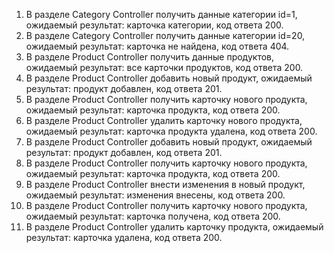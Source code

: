1. В разделе  Category Controller получить данные категории id=1, ожидаемый результат: карточка категории, код ответа 200.
2. В разделе  Category Controller получить данные категории id=20, ожидаемый результат: карточка не найдена, код ответа 404.
3. В разделе Product Controller получить данные продуктов, ожидаемый результат: все карточки продуктов, код ответа 200.
4. В разделе Product Controller добавить новый продукт, ожидаемый результат: продукт добавлен, код ответа 201.
5. В разделе Product Controller получить карточку нового продукта, ожидаемый результат: карточка продукта, код ответа 200.
6. В разделе Product Controller удалить карточку нового продукта, ожидаемый результат: карточка продукта удалена, код ответа 200.
7. В разделе Product Controller добавить новый продукт, ожидаемый результат: продукт добавлен, код ответа 201.
8. В разделе Product Controller получить карточку нового продукта, ожидаемый результат: карточка продукта, код ответа 200.
9. В разделе Product Controller внести изменения в новый продукт, ожидаемый результат: изменения внесены, код ответа 200.
10. В разделе Product Controller получить карточку нового продукта, ожидаемый результат: карточка получена, код ответа 200.
11. В разделе Product Controller удалить карточку продукта, ожидаемый результат: карточка удалена, код ответа 200.
